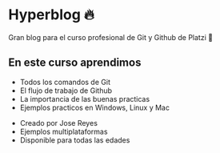 # Hyperblog 🔥

Gran blog para el curso profesional de Git y Github de Platzi 💚

## En este curso aprendimos
- Todos los comandos de Git
- El flujo de trabajo de Github
- La importancia de las buenas practicas
- Ejemplos practicos en Windows, Linux y Mac
* Creado por Jose Reyes
* Ejemplos multiplataformas
* Disponible para todas las edades